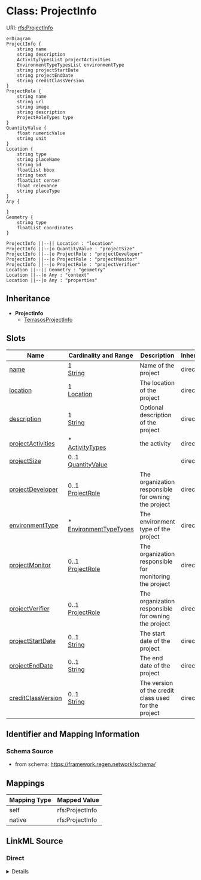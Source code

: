 

# Class: ProjectInfo



URI: [rfs:ProjectInfo](https://framework.regen.network/schema/ProjectInfo)



```mermaid
erDiagram
ProjectInfo {
    string name  
    string description  
    ActivityTypesList projectActivities  
    EnvironmentTypeTypesList environmentType  
    string projectStartDate  
    string projectEndDate  
    string creditClassVersion  
}
ProjectRole {
    string name  
    string url  
    string image  
    string description  
    ProjectRoleTypes type  
}
QuantityValue {
    float numericValue  
    string unit  
}
Location {
    string type  
    string placeName  
    string id  
    floatList bbox  
    string text  
    floatList center  
    float relevance  
    string placeType  
}
Any {

}
Geometry {
    string type  
    floatList coordinates  
}

ProjectInfo ||--|| Location : "location"
ProjectInfo ||--|o QuantityValue : "projectSize"
ProjectInfo ||--|o ProjectRole : "projectDeveloper"
ProjectInfo ||--|o ProjectRole : "projectMonitor"
ProjectInfo ||--|o ProjectRole : "projectVerifier"
Location ||--|| Geometry : "geometry"
Location ||--|o Any : "context"
Location ||--|o Any : "properties"

```




## Inheritance
* **ProjectInfo**
    * [TerrasosProjectInfo](TerrasosProjectInfo.md)



## Slots

| Name | Cardinality and Range | Description | Inheritance |
| ---  | --- | --- | --- |
| [name](name.md) | 1 <br/> [String](String.md) | Name of the project | direct |
| [location](location.md) | 1 <br/> [Location](Location.md) | The location of the project | direct |
| [description](description.md) | 1 <br/> [String](String.md) | Optional description of the project | direct |
| [projectActivities](projectActivities.md) | * <br/> [ActivityTypes](ActivityTypes.md) | the activity | direct |
| [projectSize](projectSize.md) | 0..1 <br/> [QuantityValue](QuantityValue.md) |  | direct |
| [projectDeveloper](projectDeveloper.md) | 0..1 <br/> [ProjectRole](ProjectRole.md) | The organization responsible for owning the project | direct |
| [environmentType](environmentType.md) | * <br/> [EnvironmentTypeTypes](EnvironmentTypeTypes.md) | The environment type of the project | direct |
| [projectMonitor](projectMonitor.md) | 0..1 <br/> [ProjectRole](ProjectRole.md) | The organization responsible for monitoring the project | direct |
| [projectVerifier](projectVerifier.md) | 0..1 <br/> [ProjectRole](ProjectRole.md) | The organization responsible for owning the project | direct |
| [projectStartDate](projectStartDate.md) | 0..1 <br/> [String](String.md) | The start date of the project | direct |
| [projectEndDate](projectEndDate.md) | 0..1 <br/> [String](String.md) | The end date of the project | direct |
| [creditClassVersion](creditClassVersion.md) | 0..1 <br/> [String](String.md) | The version of the credit class used for the project | direct |









## Identifier and Mapping Information







### Schema Source


* from schema: https://framework.regen.network/schema/




## Mappings

| Mapping Type | Mapped Value |
| ---  | ---  |
| self | rfs:ProjectInfo |
| native | rfs:ProjectInfo |







## LinkML Source

<!-- TODO: investigate https://stackoverflow.com/questions/37606292/how-to-create-tabbed-code-blocks-in-mkdocs-or-sphinx -->

### Direct

<details>
```yaml
name: ProjectInfo
from_schema: https://framework.regen.network/schema/
slots:
- name
- location
- description
- projectActivities
- projectSize
- projectDeveloper
- environmentType
- projectMonitor
- projectVerifier
- projectStartDate
- projectEndDate
- creditClassVersion
class_uri: rfs:ProjectInfo

```
</details>

### Induced

<details>
```yaml
name: ProjectInfo
from_schema: https://framework.regen.network/schema/
attributes:
  name:
    name: name
    description: Name of the project.
    from_schema: https://framework.regen.network/schema/
    rank: 1000
    slot_uri: schema:name
    alias: name
    owner: ProjectInfo
    domain_of:
    - ProjectInfo
    - ProjectRole
    - Organization
    - File
    - AdministrativeArea
    range: string
    required: true
  location:
    name: location
    description: The location of the project.
    from_schema: https://framework.regen.network/schema/
    rank: 1000
    slot_uri: schema:location
    alias: location
    owner: ProjectInfo
    domain_of:
    - ProjectInfo
    - File
    range: Location
    required: true
    inlined: true
  description:
    name: description
    description: Optional description of the project.
    from_schema: https://framework.regen.network/schema/
    rank: 1000
    slot_uri: schema:description
    alias: description
    owner: ProjectInfo
    domain_of:
    - ProjectInfo
    - ProjectRole
    - Organization
    - File
    range: string
    required: true
  projectActivities:
    name: projectActivities
    description: the activity.
    from_schema: https://framework.regen.network/schema/
    rank: 1000
    slot_uri: rfs:projectActivities
    alias: projectActivities
    owner: ProjectInfo
    domain_of:
    - ProjectInfo
    range: ActivityTypes
    multivalued: true
  projectSize:
    name: projectSize
    from_schema: https://framework.regen.network/schema/
    rank: 1000
    alias: projectSize
    owner: ProjectInfo
    domain_of:
    - ProjectInfo
    range: QuantityValue
    inlined: false
  projectDeveloper:
    name: projectDeveloper
    description: The organization responsible for owning the project.
    from_schema: https://framework.regen.network/schema/
    rank: 1000
    slot_uri: rfs:projectDeveloper
    alias: projectDeveloper
    owner: ProjectInfo
    domain_of:
    - ProjectInfo
    range: ProjectRole
  environmentType:
    name: environmentType
    description: The environment type of the project.
    from_schema: https://framework.regen.network/schema/
    rank: 1000
    slot_uri: rfs:environmentType
    alias: environmentType
    owner: ProjectInfo
    domain_of:
    - ProjectInfo
    range: EnvironmentTypeTypes
    multivalued: true
  projectMonitor:
    name: projectMonitor
    description: The organization responsible for monitoring the project.
    from_schema: https://framework.regen.network/schema/
    rank: 1000
    slot_uri: rfs:projectMonitor
    alias: projectMonitor
    owner: ProjectInfo
    domain_of:
    - ProjectInfo
    range: ProjectRole
  projectVerifier:
    name: projectVerifier
    description: The organization responsible for owning the project.
    from_schema: https://framework.regen.network/schema/
    rank: 1000
    slot_uri: rfs:projectVerifier
    alias: projectVerifier
    owner: ProjectInfo
    domain_of:
    - ProjectInfo
    range: ProjectRole
  projectStartDate:
    name: projectStartDate
    description: The start date of the project.
    from_schema: https://framework.regen.network/schema/
    rank: 1000
    slot_uri: xsd:date
    alias: projectStartDate
    owner: ProjectInfo
    domain_of:
    - ProjectInfo
    range: string
  projectEndDate:
    name: projectEndDate
    description: The end date of the project.
    from_schema: https://framework.regen.network/schema/
    rank: 1000
    slot_uri: xsd:date
    alias: projectEndDate
    owner: ProjectInfo
    domain_of:
    - ProjectInfo
    range: string
  creditClassVersion:
    name: creditClassVersion
    description: The version of the credit class used for the project.
    from_schema: https://framework.regen.network/schema/
    rank: 1000
    slot_uri: rfs:creditClassVersion
    alias: creditClassVersion
    owner: ProjectInfo
    domain_of:
    - ProjectInfo
    range: string
class_uri: rfs:ProjectInfo

```
</details>